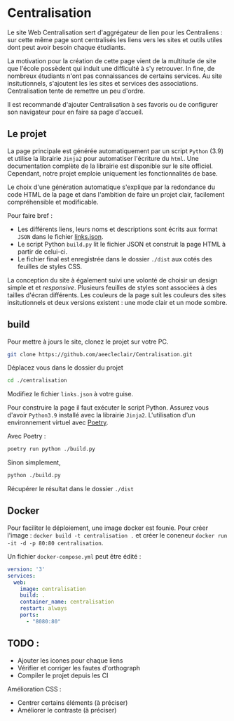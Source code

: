 # Centralisation

Le site Web Centralisation sert d'aggrégateur de lien pour les Centraliens : sur cette même page sont centralisés les liens vers les sites et outils utiles dont peut avoir besoin chaque étudiants.

La motivation pour la création de cette page vient de la multitude de site que l'école possèdent qui induit une difficulté à s'y retrouver. In fine, de nombreux étudiants n'ont pas connaissances de certains services. Au site insitutionnels, s'ajoutent les les sites et services des associations. Centralisation tente de remettre un peu d'ordre.

Il est recommandé d'ajouter Centralisation à ses favoris ou de configurer son navigateur pour en faire sa page d'accueil.

## Le projet

La page principale est générée automatiquement par un script `Python` (3.9) et utilise la librairie `Jinja2` pour automatiser l'écriture du `html`. Une documentation complète de la librairie est disponible sur le site officiel. Cependant, notre projet emploie uniquement les fonctionnalités de base.

Le choix d'une génération automatique s'explique par la redondance du code HTML de la page et dans l'ambition de faire un projet clair, facilement compréhensible et modificable. 

Pour faire bref : 
- Les différents liens, leurs noms et descriptions sont écrits aux format `JSON` dans le fichier [links.json](./links.json).
- Le script Python `build.py` lit le fichier JSON et construit la page HTML à partir de celui-ci.
- Le fichier final est enregistrée dans le dossier `./dist` aux cotés des feuilles de styles CSS.

La conception du site à également suivi une volonté de choisir un design simple et et *responsive*. Plusieurs feuilles de styles sont associées à des tailles d'écran différents. Les couleurs de la page suit les couleurs des sites insitutionnels et deux versions existent : une mode clair et un mode sombre.

## build

Pour mettre à jours le site, clonez le projet sur votre PC.

```bash
git clone https://github.com/aeecleclair/Centralisation.git
```

Déplacez vous dans le dossier du projet

```bash
cd ./centralisation
```

Modifiez le fichier `links.json` à votre guise.

Pour construire la page il faut exécuter le script Python. Assurez vous d'avoir `Python3.9` installé avec la librairie `Jinja2`. L'utilisation d'un environnement virtuel avec [Poetry](https://python-poetry.org/).

Avec Poetry :

```bash
poetry run python ./build.py
```

Sinon simplement, 

```bash
python ./build.py
```

Récupérer le résultat dans le dossier `./dist`

## Docker

Pour faciliter le déploiement, une image docker est founie. Pour créer l'image :  `docker build -t centralisation .` et créer le coneneur `docker run -it -d -p 80:80 centralisation`.

Un fichier `docker-compose.yml` peut être édité :

```yml
version: '3'
services:
  web:
    image: centralisation
    build: .
    container_name: centralisation
    restart: always
    ports:
      - "8080:80"
```

## TODO :
- Ajouter les icones pour chaque liens
- Vérifier et corriger les fautes d'orthograph
- Compiler le projet depuis les CI


Amélioration CSS :
- Centrer certains éléments (à préciser)
- Améliorer le contraste (à préciser)